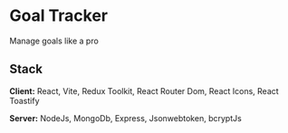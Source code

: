 # Goal Tracker

Manage goals like a pro

## Stack

**Client:** React, Vite, Redux Toolkit, React Router Dom, React Icons, React Toastify

**Server:** NodeJs, MongoDb, Express, Jsonwebtoken, bcryptJs
